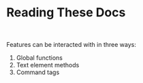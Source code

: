 # Reading These Docs

&nbsp;

Features can be interacted with in three ways:

1. Global functions
2. Text element methods
3. Command tags